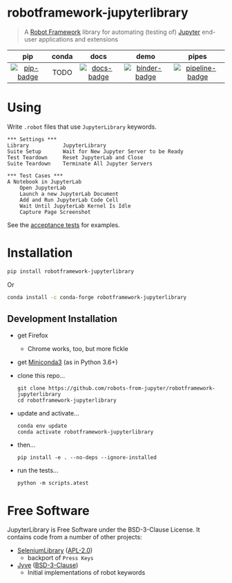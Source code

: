 # robotframework-jupyterlibrary
> A [Robot Framework][] library for automating (testing of) [Jupyter][] end-user applications and extensions

[Robot Framework]: http://robotframework.org
[Jupyter]: https://jupyter.org

| pip                     | conda                   | docs                    | demo                        | pipes                         |
|:-----------------------:|:-----------------------:|:-----------------------:|:---------------------------:|:-----------------------------:|
| [![pip-badge][]][pip]   | TODO                    | [![docs-badge][]][docs] | [![binder-badge][]][binder] | [![pipeline-badge]][pipeline] |


# Using
Write `.robot` files that use `JupyterLibrary` keywords.

```robotframework
*** Settings ***
Library           JupyterLibrary
Suite Setup       Wait for New Jupyter Server to be Ready
Test Teardown     Reset JupyterLab and Close
Suite Teardown    Terminate All Jupyter Servers

*** Test Cases ***
A Notebook in JupyterLab
    Open JupyterLab
    Launch a new JupyterLab Document
    Add and Run JupyterLab Code Cell
    Wait Until JupyterLab Kernel Is Idle
    Capture Page Screenshot
```

See the [acceptance tests][] for examples.


# Installation
```bash
pip install robotframework-jupyterlibrary
```

Or

```bash
conda install -c conda-forge robotframework-jupyterlibrary
```

## Development Installation

- get Firefox
  - Chrome works, too, but more fickle
- get [Miniconda3][] (as in Python 3.6+)
- clone this repo...

      git clone https://github.com/robots-from-jupyter/robotframework-jupyterlibrary
      cd robotframework-jupyterlibrary

- update and activate...

      conda env update
      conda activate robotframework-jupyterlibrary

- then...

      pip install -e . --no-deps --ignore-installed

- run the tests...

      python -m scripts.atest

# Free Software
JupyterLibrary is Free Software under the BSD-3-Clause License. It contains code
from a number of other projects:

- [SeleniumLibrary][] ([APL-2.0][selibrary-license])
  - backport of `Press Keys`
- [Jyve][] ([BSD-3-Clause][jyve-license])
  - Initial implementations of robot keywords

[acceptance tests]: https://github.com/robots-from-jupyter/robotframework-jupyterlab
[Miniconda3]: https://conda.io/miniconda.html
[binder-badge]: https://mybinder.org/badge_logo.svg
[binder]: https://mybinder.org/v2/gh/robots-from-jupyter/robotframework-jupyterlibrary/master?urlpath=lab/tree/README.md
[pipeline-badge]: https://dev.azure.com/robots-from-jupyter/robots-from-jupyter/_apis/build/status/robots-from-jupyter.robotframework-jupyterlibrary?branchName=master
[pipeline]: https://dev.azure.com/robots-from-jupyter/robots-from-jupyter/_build/latest?definitionId=4
[docs-badge]: https://readthedocs.org/projects/robotframework-jupyterlibrary/badge/?version=latest
[pip-badge]: https://img.shields.io/pypi/v/robotframework-jupyterlibrary.svg
[pip]: https://pypi.org/project/robotframework-jupyterlibrary
[docs]: https://robotframework-jupyterlibrary.readthedocs.io

[SeleniumLibrary]: https://github.com/robotframework/SeleniumLibrary
[selibrary-license]: https://github.com/robotframework/SeleniumLibrary/blob/master/LICENSE.txt

[Jyve]: https://github.com/deathbeds/jyve
[jyve-license]: https://github.com/deathbeds/jyve/blob/master/LICENSE
